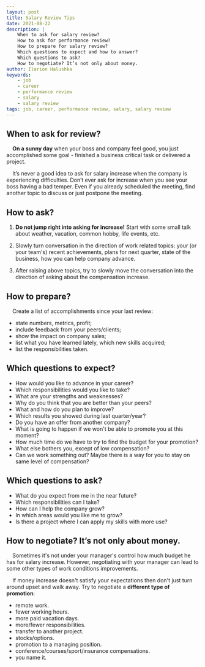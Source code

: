 ```yaml
---
layout: post
title: Salary Review Tips
date: 2021-08-22
description: |
    When to ask for salary review? 
    How to ask for performance review? 
    How to prepare for salary review?
    Which questions to expect and how to answer?
    Which questions to ask?
    How to negotiate? It’s not only about money.
author: Ilarion Halushka
keywords:
    - job
    - career
    - performance review
    - salary
    - salary review
tags: job, career, performance review, salary, salary review
---
```


## When to ask for review?
&nbsp;&nbsp;&nbsp; **On a sunny day** when your boss and company feel good, you just accomplished some goal -
finished a business critical task or delivered a project.

&nbsp;&nbsp;&nbsp; It’s never a good idea to ask for salary increase when the company is
experiencing difficulties.
Don’t ever ask for increase when you see your boss having a bad temper.
Even if you already scheduled the meeting, find another topic to discuss or just postpone the meeting.

## How to ask?
1. **Do not jump right into asking for increase!** 
Start with some small talk about weather, vacation, common hobby, life events, etc.

2. Slowly turn conversation in the direction of work related topics: 
your (or your team's) recent achievements, plans for next quarter, 
state of the business, how you can help company advance.

3. After raising above topics, try to slowly move the conversation into the direction
of asking about the compensation increase.

## How to prepare?
&nbsp;&nbsp;&nbsp; Create a list of accomplishments since your last review: 
* state numbers, metrics, profit; 
* include feedback from your peers/clients;
* show the impact on company sales; 
* list what you have learned lately, which new skills acquired; 
* list the responsibilities taken.

## Which questions to expect?
* How would you like to advance in your career?
* Which responsibilities would you like to take?
* What are your strengths and weaknesses?
* Why do you think that you are better than your peers?
* What and how do you plan to improve?
* Which results you showed during last quarter/year?
* Do you have an offer from another company?
* What is going to happen if we won't be able to promote you at this moment?
* How much time do we have to try to find the budget for your promotion?
* What else bothers you, except of low compensation?
* Can we work something out? Maybe there is a way for you to stay on same level of compensation?

## Which questions to ask?
* What do you expect from me in the near future?
* Which responsibilities can I take?
* How can I help the company grow?
* In which areas would you like me to grow?
* Is there a project where I can apply my skills with more use?

## How to negotiate? It’s not only about money.
&nbsp;&nbsp;&nbsp; Sometimes it's not under your manager's control how much budget he has for
salary increase. However, negotiating with your manager can lead to some other types of
work conditions improvements.

&nbsp;&nbsp;&nbsp; If money increase doesn't satisfy your expectations then don't just turn
around upset and walk away. Try to negotiate a **different type of promotion**: 
* remote work.
* fewer working hours.
* more paid vacation days.
* more/fewer responsibilities.
* transfer to another project.
* stocks/options.
* promotion to a managing position.
* conference/courses/sport/insurance compensations.
* you name it.






